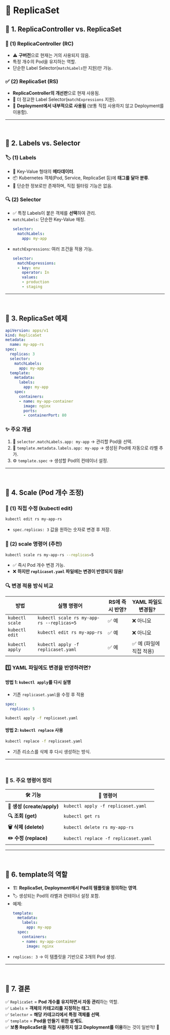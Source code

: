 # 📌 ReplicaSet

## 🔹 1. ReplicaController vs. ReplicaSet
### 🛑 (1) ReplicaController (RC)
- ⚠️ **구버전**으로 현재는 거의 사용되지 않음.
- 특정 개수의 Pod을 유지하는 역할.
- 단순한 Label Selector(`matchLabels`만 지원)만 가능.

### ✅ (2) ReplicaSet (RS)
- **ReplicaController의 개선판**으로 현재 사용됨.
- 🔹 더 정교한 Label Selector(`matchExpressions` 지원).
- 🚀 **Deployment에서 내부적으로 사용됨** (보통 직접 사용하지 않고 Deployment를 이용함).

---
<br>

## 🔹 2. Labels vs. Selector
### 🏷️ (1) Labels
- 📌 Key-Value 형태의 **메타데이터**.
- 📦 Kubernetes 객체(Pod, Service, ReplicaSet 등)에 **태그를 달아 분류**.
- 🔹 단순한 정보로만 존재하며, 직접 필터링 기능은 없음.

### 🔍 (2) Selector
- ✅ 특정 Labels이 붙은 객체를 **선택**하여 관리.
- `matchLabels`: 단순한 Key-Value 매칭.
  ```yaml
  selector:
    matchLabels:
      app: my-app
  ```
- `matchExpressions`: 여러 조건을 적용 가능.
  ```yaml
  selector:
    matchExpressions:
    - key: env
      operator: In
      values:
      - production
      - staging
  ```

---
<br>

## 🔹 3. ReplicaSet 예제
```yaml
apiVersion: apps/v1
kind: ReplicaSet
metadata:
  name: my-app-rs
spec:
  replicas: 3
  selector:
    matchLabels:
      app: my-app
  template:
    metadata:
      labels:
        app: my-app
    spec:
      containers:
      - name: my-app-container
        image: nginx
        ports:
        - containerPort: 80
```
### ✨ 주요 개념
1. 🎯 `selector.matchLabels.app: my-app` → 관리할 Pod을 선택.
2. 🔖 `template.metadata.labels.app: my-app` → 생성된 Pod에 자동으로 라벨 추가.
3. ⚙️ `template.spec` → 생성할 Pod의 컨테이너 설정.

---
<br>

## 🔹 4. Scale (Pod 개수 조정)
### 📝 (1) 직접 수정 (kubectl edit)
```sh
kubectl edit rs my-app-rs
```
- `spec.replicas: 3` 값을 원하는 숫자로 변경 후 저장.

### 🚀 (2) scale 명령어 (추천)
```sh
kubectl scale rs my-app-rs --replicas=5
```
- ✅ 즉시 Pod 개수 변경 가능.
- ❌ **하지만 `replicaset.yaml` 파일에는 변경이 반영되지 않음!**

### **🔍 변경 적용 방식 비교**
| 방법 | 실행 명령어 | RS에 즉시 반영? | YAML 파일도 변경됨? |
|------|------------|--------------|--------------|
| `kubectl scale` | `kubectl scale rs my-app-rs --replicas=5` | ✅ 예 | ❌ 아니요 |
| `kubectl edit` | `kubectl edit rs my-app-rs` | ✅ 예 | ❌ 아니요 |
| `kubectl apply` | `kubectl apply -f replicaset.yaml` | ✅ 예 | ✅ 예 (파일에 직접 적용) |


### **1️⃣ YAML 파일에도 변경을 반영하려면?**
#### **방법 1: `kubectl apply`를 다시 실행**
- 기존 `replicaset.yaml`을 수정 후 적용
```yaml
spec:
  replicas: 5
```
```sh
kubectl apply -f replicaset.yaml
```

#### **방법 2: `kubectl replace` 사용**
```sh
kubectl replace -f replicaset.yaml
```
- 기존 리소스를 삭제 후 다시 생성하는 방식.

---
<br>

### 🔹 5. 주요 명령어 정리
| 🛠️ 기능 | 🔹 명령어 |
|------|------------|
| **📌 생성 (create/apply)** | `kubectl apply -f replicaset.yaml` |
| **🔍 조회 (get)** | `kubectl get rs` |
| **🗑️ 삭제 (delete)** | `kubectl delete rs my-app-rs` |
| **✏️ 수정 (replace)** | `kubectl replace -f replicaset.yaml` |

---
<br>

## 🔹 6. template의 역할
- 🏗️ **ReplicaSet, Deployment에서 Pod의 템플릿을 정의하는 영역**.
- 🏷️ 생성되는 Pod의 라벨과 컨테이너 설정 포함.
- 예제:
  ```yaml
  template:
    metadata:
      labels:
        app: my-app
    spec:
      containers:
      - name: my-app-container
        image: nginx
  ```
- `replicas: 3` → 이 템플릿을 기반으로 3개의 Pod 생성.

---
<br>

## 🔹 7. 결론
✅ `ReplicaSet` = **Pod 개수를 유지하면서 자동 관리**하는 역할.  
✅ `Labels` = **객체의 카테고리를 지정하는 태그**.  
✅ `Selector` = **해당 카테고리에서 특정 객체를 선택**.  
✅ `template` = **Pod을 만들기 위한 설계도**.  
✅ **보통 ReplicaSet을 직접 사용하지 않고 Deployment를 이용**하는 것이 일반적! 🚀

